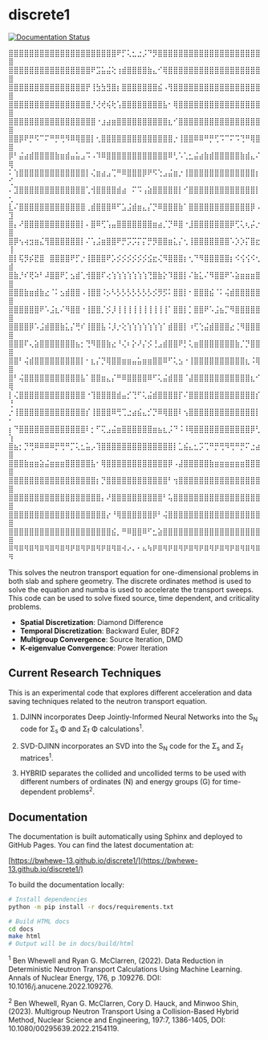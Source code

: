 # discrete1

[![Documentation Status](https://github.com/bwhewe-13/discrete1/actions/workflows/docs.yml/badge.svg)](https://bwhewe-13.github.io/discrete1/)

⣿⣿⣿⣿⣿⣿⣿⣿⣿⣿⣿⣿⣿⣿⣿⣿⣿⣿⣿⣿⣿⠟⡋⢅⣂⣐⡨⠙⡻⣿⣿⣿⣿⣿⣿⣿⣿⣿⣿⣿⣿⣿⣿⣿⣿⣿⣿⣿⣿⣿
⣿⣿⣿⣿⣿⣿⣿⣿⣿⣿⣿⣿⣿⣿⣿⣿⠟⣩⣥⣬⢕⢰⣾⣿⣿⣿⣿⣷⣄⠊⢿⣿⣿⣿⣿⣿⣿⣿⣿⣿⣿⣿⣿⣿⣿⣿⣿⣿⣿⣿
⣿⣿⣿⣿⣿⣿⣿⣿⣿⣿⣿⣿⣿⣿⣿⡟⢸⣳⣳⣻⣿⡆⣿⣿⣿⣿⣿⣿⣿⣮⠠⢻⣿⣿⣿⣿⣿⣿⣿⣿⣿⣿⣿⣿⣿⣿⣿⣿⣿⣿
⣿⣿⣿⣿⣿⣿⣿⣿⣿⣿⣿⣿⣿⣿⣿⣿⡘⢜⢞⢮⢗⢡⣿⣿⣿⣿⣿⣿⣿⣿⣧⠂⢿⣿⣿⣿⣿⣿⣿⣿⣿⣿⣿⣿⣿⣿⣿⣿⣿⣿
⣿⣿⣿⣿⣿⣿⣿⣿⣿⣿⣿⣿⣿⣿⣿⣿⣿⠐⣰⣴⣶⣿⣿⣿⣿⣿⣿⣿⣿⣿⣿⣆⠊⣿⣿⣿⣿⣿⣿⣿⣿⣿⣿⣿⣿⣿⣿⣿⣿⣿
⣿⣿⡿⠟⡛⠫⠉⠍⠛⡛⢛⠻⠿⢿⣿⣿⡇⢂⣿⣿⣿⣿⣿⣿⣿⣿⣿⣿⣿⣿⣿⣿⡐⢸⣿⣿⠿⠿⠛⡛⢋⠩⠉⠍⠩⢙⠛⢿⣿⣿
⡿⠃⣬⣴⣾⣿⣿⣿⣿⣷⣶⣾⣤⣥⣠⠩⠠⠹⠿⣿⣿⣿⣿⣿⣿⣿⣿⣿⣿⣿⣿⠿⢃⠡⢁⣂⣬⣴⣷⣾⣿⣿⣿⣿⣿⣷⣾⣄⠌⢿
⠅⢱⣿⣿⣿⣿⣿⣿⣿⣿⣿⣿⣿⣿⣿⡇⢌⣶⣴⣠⢉⠛⠿⣿⣿⣿⡿⠟⠫⢑⣠⣬⣶⡐⢸⣿⣿⣿⣿⣿⣿⣿⣿⣿⣿⣿⣿⣿⡆⢊
⠄⣹⣿⣿⣿⣿⣿⣿⣿⣿⣿⣿⣿⣿⣿⢁⢺⣿⣿⣿⣿⣾⣴⠀⠍⠩⢠⣵⣿⣿⣿⣿⣿⡇⠊⣿⣿⣿⣿⣿⣿⣿⣿⣿⣿⣿⣿⣿⡇⢂
⣇⠌⣿⣿⣿⣿⣿⣿⣿⣿⣿⣿⣿⣿⣿⢀⣾⣿⣿⣿⠿⠋⣡⣨⣾⣶⣄⡌⡙⠿⣿⣿⣿⣷⠁⣿⣿⣿⣿⣿⣿⣿⣿⣿⣿⣿⣿⡿⠠⣹
⣿⡄⠜⣿⣿⣿⣿⣿⣿⣿⣿⣿⣿⣿⡇⠄⣿⠿⢋⢡⣤⣿⣿⣿⣿⣿⣿⣿⣶⣴⡈⡙⠿⣿⠐⣸⣿⣿⣿⣿⣿⣿⣿⡿⢋⢅⢆⡬⡐⣿
⣿⡿⢢⢴⣲⣶⣌⢻⣿⣿⣿⣿⣿⣿⡇⠌⢡⣨⣶⣿⣿⠟⡛⡩⡩⡍⡍⡛⡻⣿⣿⣶⣅⡌⢂⢸⣿⣿⣿⣿⣿⣿⣿⠡⡱⡱⡍⣿⣖⢸
⣿⡇⢯⡻⡮⣟⣿⠀⣿⣿⣿⣿⠟⡋⡐⢸⣿⣿⣿⠟⡡⡪⡪⡪⡪⡪⡪⣪⣖⢌⠻⣿⣿⣿⡆⢂⠙⠻⣿⣿⣿⣿⣿⡆⠪⢪⢪⠪⢂⣾
⣿⣷⡘⠎⢟⠵⠃⠼⣿⣿⠟⡁⣢⣾⢁⢺⣿⣿⠏⢔⢱⢱⢱⢱⢱⢱⢱⢙⣿⣷⡕⠹⣿⣿⡇⠌⣷⣅⠌⠻⣿⣿⠟⠡⣵⣶⣶⣶⣿⣿
⣿⣿⣿⣷⣶⣾⣷⣔⠈⠅⣢⣾⣿⣿⠠⢸⣿⣿⠨⡢⠣⡣⡣⡣⡣⡣⡣⡣⡪⡻⡫⠅⣿⣿⡇⠂⣿⣿⣿⣮⠈⠅⢬⣾⣿⣿⣿⣿⣿⣿
⣿⣿⣿⣿⣿⣿⠟⠡⣨⣆⠌⠻⣿⣿⠐⢸⣿⣿⡈⡪⡸⢸⢸⢸⢸⢸⢸⢸⢸⢸⢸⠁⣿⣿⡇⡁⣿⣿⠟⠡⣨⣦⡉⠻⣿⣿⣿⣿⣿⣿
⣿⣿⣿⣿⡿⠡⣨⣾⣿⣿⣷⣅⡌⢛⠎⢸⣿⣿⣧⠨⡸⡐⢕⢱⢱⢱⢱⢱⢱⢱⠁⣾⣿⣿⡇⠰⢋⢑⣬⣾⣿⣿⣿⣔⢈⠻⣿⣿⣿⣿
⣿⣿⣿⠏⢄⣵⣿⣿⣿⣿⣿⣿⣿⣦⡂⢙⠻⣿⣿⣷⣔⠘⢌⠆⡕⠜⡌⡪⢘⣠⣾⣿⣿⠟⡃⢅⣶⣿⣿⣿⣿⣿⣿⣿⣷⡈⡙⣿⣿⣿
⣿⣿⠃⢬⣾⣿⣿⣿⣿⣿⣿⣿⣿⣿⡇⠂⣆⡌⡙⢿⣿⣿⣶⣶⣤⣥⣶⣶⣿⣿⠿⠋⢅⣢⠐⢸⣿⣿⣿⣿⣿⣿⣿⣿⣿⣿⣆⠨⢿⣿
⣿⠃⢬⣿⣿⣿⣿⣿⣿⣿⣿⣿⣿⣿⣧⠁⣿⣿⣶⣄⡌⠛⠿⣿⣿⣿⣿⠿⠋⢅⣬⣾⣿⣿⠈⣼⣿⣿⣿⣿⣿⣿⣿⣿⣿⣿⣿⣆⠊⢿
⡇⢌⣿⣿⣿⣿⣿⣿⣿⣿⣿⣿⣿⣿⣿⠐⢹⣿⣿⣿⣿⣾⣤⡊⢙⠋⢅⣬⣾⣿⣿⣿⣿⡏⠌⣿⣿⣿⣿⣿⣿⣿⣿⣿⣿⣿⣿⣿⡎⢘
⡐⢸⣿⣿⣿⣿⣿⣿⣿⣿⣿⣿⣿⣿⣿⡎⢸⣿⣿⣿⠿⢛⢉⣐⣴⣮⣄⡊⡙⠿⢿⣿⣿⠇⢢⣿⣿⣿⣿⣿⣿⣿⣿⣿⣿⣿⣿⣿⡇⠂
⡆⠙⣿⣿⣿⣿⣿⣿⣿⣿⣿⣿⣿⣿⣿⠇⡂⠋⢍⣠⣬⣶⣿⣿⣿⣿⣿⣿⣶⣦⣆⡨⠙⠨⠸⢿⣿⣿⣿⣿⣿⣿⣿⣿⣿⣿⣿⡿⢃⢱
⣿⣦⡂⡙⢛⠿⠿⠿⠿⡛⢛⠛⡉⢅⣂⣥⡠⢹⣿⣿⣿⣿⣿⣿⣿⣿⣿⣿⣿⣿⣿⣿⡇⣁⣮⣄⣂⡩⢉⠛⡛⢛⠻⢛⠛⡛⠍⣐⣴⣿
⣿⣿⣿⣷⣶⣶⣵⣬⣶⣶⣶⣿⣿⣿⣿⣿⣧⠂⢿⣿⣿⣿⣿⣿⣿⣿⣿⣿⣿⣿⣿⡿⠠⣼⣿⣿⣿⣿⣿⣷⣶⣶⣶⣶⣶⣶⣿⣿⣿⣿
⣿⣿⣿⣿⣿⣿⣿⣿⣿⣿⣿⣿⣿⣿⣿⣿⣿⡆⡙⣿⣿⣿⣿⣿⣿⣿⣿⣿⣿⣿⣿⠃⢲⣿⣿⣿⣿⣿⣿⣿⣿⣿⣿⣿⣿⣿⣿⣿⣿⣿
⣿⣿⣿⣿⣿⣿⣿⣿⣿⣿⣿⣿⣿⣿⣿⣿⣿⣿⡄⠜⣿⣿⣿⣿⣿⣿⣿⣿⣿⣿⠃⢥⣿⣿⣿⣿⣿⣿⣿⣿⣿⣿⣿⣿⣿⣿⣿⣿⣿⣿
⣿⣿⣿⣿⣿⣿⣿⣿⣿⣿⣿⣿⣿⣿⣿⣿⣿⣿⣿⡔⠘⢿⣿⣿⣿⣿⣿⣿⡿⠃⢬⣿⣿⣿⣿⣿⣿⣿⣿⣿⣿⣿⣿⣿⣿⣿⣿⣿⣿⣿
⣿⣿⣿⣿⣿⣿⣿⣿⣿⣿⣿⣿⣿⣿⣿⣿⣿⣿⣿⣿⣮⡀⠛⠿⣿⣿⠿⠋⣂⣵⣿⣿⣿⣿⣿⣿⣿⣿⣿⣿⣿⣿⣿⣿⣿⣿⣿⣿⣿⣿
⠿⠻⠿⠻⠿⠻⠿⠻⠿⠻⠿⠻⠟⠿⠻⠟⠿⠻⠟⠿⠻⠿⠺⠔⠄⠂⠦⠳⠟⠿⠻⠟⠿⠻⠟⠿⠻⠟⠿⠻⠟⠿⠻⠟⠿⠻⠿⠻⠿⠻

This solves the neutron transport equation for one-dimensional problems
in both slab and sphere geometry. The discrete ordinates method is used
to solve the equation and numba is used to accelerate the transport
sweeps. This code can be used to solve fixed source, time dependent, and
criticality problems.


- **Spatial Discretization**: Diamond Difference
- **Temporal Discretization**: Backward Euler, BDF2
- **Multigroup Convergence**: Source Iteration, DMD
- **K-eigenvalue Convergence**: Power Iteration


## Current Research Techniques
This is an experimental code that explores different acceleration and data
saving techniques related to the neutron transport equation.


1. DJINN incorporates Deep Jointly-Informed Neural Networks
    into the S<sub>N</sub> code for &Sigma;<sub>s</sub> &Phi;
    and &Sigma;<sub>f</sub> &Phi; calculations<sup>1</sup>.

2. SVD-DJINN incorporates an SVD into the S<sub>N</sub> code for the
    &Sigma;<sub>s</sub> and &Sigma;<sub>f</sub> matrices<sup>1</sup>.

3. HYBRID separates the collided and uncollided terms to be used with
    different numbers of ordinates (N) and energy groups (G) for
    time-dependent problems<sup>2</sup>.


## Documentation

The documentation is built automatically using Sphinx and deployed to GitHub Pages. You can find the latest documentation at:

[https://bwhewe-13.github.io/discrete1/](https://bwhewe-13.github.io/discrete1/)

To build the documentation locally:

```bash
# Install dependencies
python -m pip install -r docs/requirements.txt

# Build HTML docs
cd docs
make html
# Output will be in docs/build/html
```


<sup>1</sup> Ben Whewell and Ryan G. McClarren, (2022). Data Reduction in
    Deterministic Neutron Transport Calculations Using Machine Learning.
    Annals of Nuclear Energy, 176, p .109276. DOI: 10.1016/j.anucene.2022.109276.

<sup>2</sup> Ben Whewell, Ryan G. McClarren, Cory D. Hauck, and Minwoo Shin,
    (2023). Multigroup Neutron Transport Using a Collision-Based Hybrid Method,
    Nuclear Science and Engineering, 197:7, 1386-1405, DOI: 10.1080/00295639.2022.2154119.

